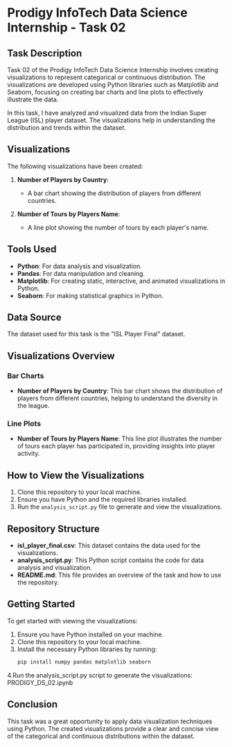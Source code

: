 # Prodigy InfoTech Data Science Internship - Task 02

## Task Description

Task 02 of the Prodigy InfoTech Data Science Internship involves creating visualizations to represent categorical or continuous distribution. The visualizations are developed using Python libraries such as Matplotlib and Seaborn, focusing on creating bar charts and line plots to effectively illustrate the data.

In this task, I have analyzed and visualized data from the Indian Super League (ISL) player dataset. The visualizations help in understanding the distribution and trends within the dataset.

## Visualizations

The following visualizations have been created:

1. **Number of Players by Country**:
   - A bar chart showing the distribution of players from different countries.

2. **Number of Tours by Players Name**:
   - A line plot showing the number of tours by each player's name.

## Tools Used

- **Python**: For data analysis and visualization.
- **Pandas**: For data manipulation and cleaning.
- **Matplotlib**: For creating static, interactive, and animated visualizations in Python.
- **Seaborn**: For making statistical graphics in Python.

## Data Source

The dataset used for this task is the "ISL Player Final" dataset.

## Visualizations Overview

### Bar Charts

- **Number of Players by Country**: This bar chart shows the distribution of players from different countries, helping to understand the diversity in the league.

### Line Plots

- **Number of Tours by Players Name**: This line plot illustrates the number of tours each player has participated in, providing insights into player activity.

## How to View the Visualizations

1. Clone this repository to your local machine.
2. Ensure you have Python and the required libraries installed.
3. Run the `analysis_script.py` file to generate and view the visualizations.

## Repository Structure

- **isl_player_final.csv**: This dataset contains the data used for the visualizations.
- **analysis_script.py**: This Python script contains the code for data analysis and visualization.
- **README.md**: This file provides an overview of the task and how to use the repository.

## Getting Started

To get started with viewing the visualizations:

1. Ensure you have Python installed on your machine.
2. Clone this repository to your local machine.
3. Install the necessary Python libraries by running:
   ```bash
   pip install numpy pandas matplotlib seaborn
4.Run the analysis_script.py script to generate the visualizations: PRODIGY_DS_02.ipynb

## Conclusion

This task was a great opportunity to apply data visualization techniques using Python. The created visualizations provide a clear and concise view of the categorical and continuous distributions within the dataset.
